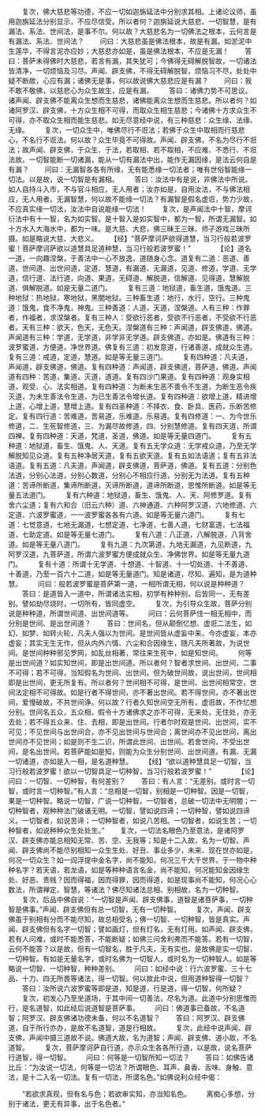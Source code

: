 <!-- { "loadSidebar": true } -->
　　复次，佛大慈悲等功德，不应一切如迦旃延法中分别求其相。上诸论议师，虽用迦旃延法分别显示，不应尽信受。所以者何？迦旃延说大慈悲、一切智慧，是有漏法、系法、世间法，是事不尔。何以故？大慈悲名为一切佛法之根本，云何言是有漏法、系法、世间法？
　　问曰：大慈悲虽是佛法根本，故是有漏。如淤泥中生莲华，不得言泥亦应妙；大慈悲亦如是，虽是佛法根本，不应是无漏！
　　答曰：菩萨未得佛时大慈悲，若言有漏，其失犹可；今佛得无碍解脱智故，一切诸法皆清净，一切烦恼及习尽。声闻、辟支佛，不得无碍解脱智，烦恼习不尽，处处中疑不断故，心应有漏；诸佛无是事，何以故说佛大慈悲应是有漏？
　　问曰：我不敢不敬佛，以慈悲心为众生故生，应是有漏。
　　答曰：诸佛力势不可思议。诸声闻、辟支佛不能离众生想而生慈悲，诸佛能离众生想而生慈悲。所以者何？如诸阿罗汉、辟支佛，十方众生相不可得，而取众生相生慈悲；今诸佛十方求众生不可得，亦不取众生相而能生慈悲。如无尽意经中说，有三种慈悲：众生缘、法缘、无缘。
　　复次，一切众生中，唯佛尽行不诳法；若佛于众生中取相而行慈悲心，不名行不诳法。何以故？众生毕竟不可得故。声闻、辟支佛，不名为尽行不诳法；故声闻、辟支佛，于众生、于法，若取相、若不取相，不应难、不悉行、不诳法故。一切智能断一切诸漏，能从一切有漏法中出，能作无漏因缘，是法云何自是有漏？
　　问曰：无漏智各各有所缘，无有能悉缘一切法者；唯有世俗智能缘一切法。以是故，说一切智是有漏相。
　　答曰：汝法中有是说，非佛法中所说。如人自持斗入市，不与官斗相应，无人用者；汝亦如是，自用汝法，不与佛法相应，无人用者。无漏智慧，何以故不能缘一切法？有漏智是假名虚诳，势力少故，不应真实缘一切法，汝法中自说能缘一切法！
　　复次，是声闻法中十智，摩诃衍法中有十一智，名为如实智。是十智入是如实智中，都为一智，所谓无漏智。如十方水入大海水中，都为一味。是大慈、大悲，佛三昧王三昧、师子游戏三昧所摄。如是略说大慈、大悲义。
　　【经】“菩萨摩诃萨欲得道慧，当习行般若波罗蜜！菩萨摩诃萨欲以道慧具足道种慧，当习行般若波罗蜜！”　　
　　【论】道名一道，一向趣涅槃，于善法中一心不放逸，道随身心念。道复有二道：恶道、善道，世间道、出世间道，定道、慧道，有漏道、无漏道，见道、修道，学道、无学道，信行道、法行道，向道、果道，无碍道、解脱道，信解道、见得道，慧解脱道、俱解脱道。如是无量二道门。
　　复有三道：地狱道，畜生道，饿鬼道。三种地狱：热地狱，寒地狱，黑闇地狱。三种畜生道：地行，水行，空行。三种鬼道：饿鬼，食不净鬼，神鬼。三种善道：人道，天道，涅槃道。人有三种：作罪者，作福者，求涅槃者。复有三种人：受欲行恶者，受欲不行恶者，不受欲不行恶者。天有三种：欲天，色天，无色天。涅槃道有三种：声闻道，辟支佛道，佛道。声闻道有三种：学道，无学道，非学非无学道。辟支佛道，亦如是。佛道有三种：波罗蜜道，方便道，净世界道。佛复有三道：初发意道，行诸善道，成就众生道。复有三道：戒道，定道，慧道。如是等无量三道门。
　　复有四种道：凡夫道，声闻道，辟支佛道，佛道。复有四种道：声闻道，辟支佛道，菩萨道，佛道。声闻道有四种：苦道，集道，灭道，道道。复有四沙门果道。复有四种道：观身实相道，观受、心、法实相道。复有四种道：为断未生恶不善令不生道，为断生恶令疾灭道，为未生善法令生道，为已生善法令增长道。复有四种道：欲增上道，精进增上道，心增上道，慧增上道。复有四圣种道：不择衣、食、卧具、医药，乐断苦修定。复有四行道：苦难道，苦易道，乐难道，乐易道。复有四修道：一、为今世乐修道，二、生死智修道，三、为漏尽故修道，四、分别慧修道。复有四天道，所谓四禅。复有四种道：天道，梵道，圣道，佛道。如是等无量四道门。
　　复有五种道：地狱道，畜生、饿鬼、人、天道。复有五无学众道：无学戒众道，乃至无学解脱知见众道。复有五种净居天道，复有五欲天道。复有五如法语道；复有五非法语道。复有五道：凡夫道，声闻道，辟支佛道，菩萨道，佛道。复有五道：分别色法道，分别心法道，分别心数道，分别心不相应行道，分别无为法道。复有五种道：苦谛所断道，集谛所断道，灭谛所断道，道谛所断道，思惟所断道。如是等无量五法道门。
　　复有六种道：地狱道，畜生、饿鬼、人、天、阿修罗道。复有舍六尘道；复有六和合（旧云六种）道、六神通道、六种阿罗汉道、六地修道、六定道、六波罗蜜道，一一波罗蜜各各有六道。如是等无量六道门。
　　复有七道：七觉意道，七地无漏道，七想定道，七净道，七善人道，七财富道，七法福道，七助定道。如是等无量七道门。
　　复有八道：八正道，八解脱道，八背舍道。如是等无量八道门。
　　复有九道：九次第道，九地无漏道，九见断道，九阿罗汉道，九菩萨道，所谓六波罗蜜方便成就众生、净佛世界。如是等无量九道门。
　　复有十道：所谓十无学道、十想道、十智道、十一切处道、十不善道、十善道，乃至一百六十二道，如是等无量道门。知是诸道，尽知、遍知，是为道种慧。
　　问曰：般若波罗蜜是菩萨第一道，一相所谓无相，何以说是种种道？
　　答曰：是道皆入一道中，所谓诸法实相，初学有种种别，后皆同一，无有差别。譬如劫尽烧时，一切所有，皆同虚空。
　　复次，为引导众生故，菩萨分别说是种种道，所谓世间道、出世间道等。
　　问曰：云何菩萨住一相无相中，而分别是世间、是出世间道？
　　答曰：世间名，但从颠倒忆想、虚诳二法生，如幻、如梦、如转火轮，凡夫人强以为世间。是世间皆从虚妄中来，今亦虚妄，本亦虚妄；其实无生无作，但从内外六情、六尘和合因缘生，随凡夫所著故，为说世间。是世间种种邪见罗网，如乱丝相著，常往来生死中，如是知世间。
　　何等是出世间道？如实知世间，即是出世间道。所以者何？智者求世间、出世间，二事不可得；若不可得，当知假名为世间、出世间。但为破世间故，说出世间，世间相即是出世间，更无所复有。所以者何？世间相不可得，是世间、出世间相常空，世间法定相不可得故。如是行者不得世间，亦不著出世间。若不得世间，亦不著出世间，爱慢破故，不共世间诤。何以故？行者久知世间空无所有，虚诳故，不作忆想分别。世间名五众，五众相，假令十方诸佛求之亦不可得，无来处，无住处，亦无去处；若不得五众来、住、去相，即是出世间。行者尔时观是世间、出世间，实不可见；不见世间与出世间合，亦不见出世间与世间合；离世间亦不见出世间，离出世间亦不见世间；如是则不生二识，所谓此世间、出世间。若舍世间，不受出世间，是名出世间。若菩萨能如是知，则能为众生分别世间、出世间道。有漏、无漏一切诸道，亦如是入一相，是名道种慧。
　　【经】“欲以道种慧具足一切智，当习行般若波罗蜜！欲以一切智具足一切种智，当习行般若波罗蜜！”　　
　　【论】问曰：一切智、一切种智，有何差别？
　　答曰：有人言：“无差别。或时言一切智，或时言一切种智。”有人言：“总相是一切智，别相是一切种智。因是一切智，果是一切种智。略说一切智，广说一切种智。一切智者，总破一切法中无明闇；一切种智者，观种种法门破诸无明。一切智，譬如说四谛；一切种智，譬如说四谛义。一切智者，如说苦谛；一切种智者，如说八苦相。一切智者，如说生苦；一切种智者，如说种种众生处处生。”
　　复次，一切法名眼色乃至意法，是诸阿罗汉、辟支佛亦能总相知无常、苦、空、无我等；知是十二入故，名为一切智。声闻、辟支佛尚不能尽别相知一众生生处、好丑、事业多少，未来、现在世亦如是，何况一切众生？如一阎浮提中金名字，尚不能知，何况三千大千世界，于一物中种种名字？若天语，若龙语，如是等种种语言名金，尚不能知，何况能知金因缘生处、好恶、贵贱？因而得福，因而得罪，因而得道，如是现事尚不能知，何况心心数法，所谓禅定、智慧，等诸法？佛尽知诸法总相、别相故，名为一切种智。
　　复次，后品中佛自说：“一切智是声闻、辟支佛事，道智是诸菩萨事，一切种智是佛事。”声闻、辟支佛但有总一切智，无有一切种智。
　　复次，声闻、辟支佛虽于别相有分而不能尽知，故总相受名；佛一切智、一切种智，皆是真实。声闻、辟支佛但有名字一切智；譬如画灯，但有灯名，无有灯用。如声闻、辟支佛，若有人问难，或时不能悉答，不能断疑；如佛三问舍利弗而不能答。若有一切智，云何不能答？以是故，但有一切智名，胜于凡夫，无有实也。是故佛是实一切智、一切种智。有如是无量名字，或时名佛为一切智人，或时名为一切种智人。如是等略说一切智、一切种智，种种差别。
　　问曰：如经中说：行六波罗蜜、三十七品、十力、四无所畏等诸法，得一切智。何以故此中说，但用道种智得一切智？
　　答曰：汝所说六波罗蜜等即是道，知是道，行是道，得一切智，何所疑？
　　复次，初发心乃至坐道场，于其中间一切善法，尽名为道。此道中分别思惟而行，是名道智，如此经后说道智是菩萨事。
　　问曰：佛道事已备故，不名道智；阿罗汉、辟支佛诸功德未备，何以不名道智？
　　答曰：阿罗汉、辟支佛道，自于所行亦办，是故不名道智，道是行相故。
　　复次，此经中说声闻、辟支佛，声闻中摄三道故不说。佛道大故，名为道智；声闻、辟支佛、道小故，不名道智。
　　复次，菩萨摩诃萨自行道，亦示众生各各所行道，以是故，说名菩萨行道智，得一切智。
　　问曰：何等是一切智所知一切法？
　　答曰：如佛告诸比丘：“为汝说一切法，何等是一切法？所谓眼色、耳声、鼻香、舌味、身触、意法，是十二入名一切法。复有一切法，所谓名色。”如佛说利众经中偈：

　　“若欲求真观，但有名与色；若欲审实知，亦当知名色。
　　离痴心多想，分别于诸法，更无有异事，出于名色者。”

